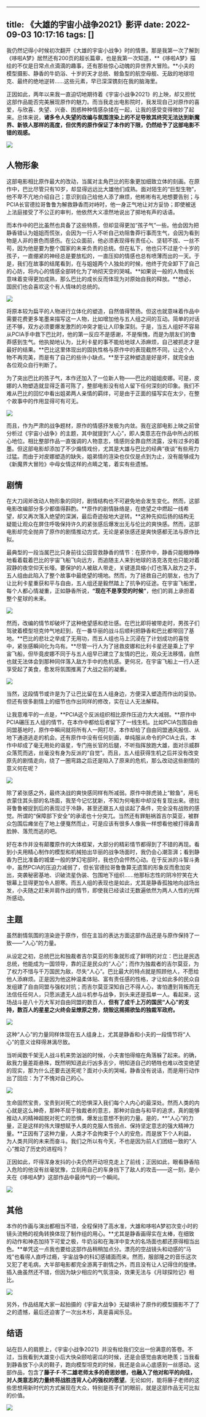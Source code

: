 
---
title: 《大雄的宇宙小战争2021》影评
date: 2022-09-03 10:17:16
tags: []
---


我仍然记得小时候初次翻开《大雄的宇宙小战争》时的情景。那是我第一次了解到《哆啦A梦》居然还有200页的超长篇章，也是我第一次知道，**《哆啦A梦》描绘的不仅是日常点点滴滴的趣事，还有那些惊心动魄的异世界大冒险。**小夫的模型摄影、静香的牛奶浴、十岁的天才总统、鲸鱼型的航空母舰、无敌的地球坦克、最终的绝地逆转……这些元素，早已深深镌刻在我的脑海里。

正因如此，两年以来我一直迫切地期待着《宇宙小战争2021》的上映，却又担忧这部作品能否完美展现原作的魅力。而当我走出电影院时，我发现自己对原作的喜爱，与欣喜、失望、兴奋、困惑种种情感杂揉在一起，让我的感受变得微妙了起来。总体来说，**诸多令人失望的改编与氛围渲染上的不足导致其终究无法达到新魔界、新铁人那样的高度，但优秀的原作保证了本作的下限，仍然给予了这部电影不错的观感。**

![](https://pic3.zhimg.com/80/v2-a117e474195043e371626933fa9c91a7_1440w.jpg?source=c8b7c179)

## 人物形象

这部电影相比原作最大的改动，当属对主角巴比的形象更加细致立体的刻画。在原作中，巴比尽管只有10岁，却显得远远比大雄他们成熟。面对陌生的“巨型生物”，他不卑不亢地介绍自己；意识到自己给他人添了麻烦，他彬彬有礼地想要告别；与PCIA长官德拉哥鲁鲁为解救静香而对峙时，他一身正气地让对方妥协；即使被送上法庭接受了不公正的审判，他依然大义凛然地说出了掷地有声的话语。

而本作中的巴比虽然也具备了这些特质，但却显得更加“孩子气”一些。他会因为把静香错认为姐姐而慌张，会因为一行人不听自己劝阻鲁莽行事而生气，会因为看到物是人非的景色而感伤。在公众面前，他必须表现得有责任心、坚韧不拔、一丝不苟，因为他是要为整个国家的未来负责的总统。但在私下，他也只不过是个十岁的孩子，一直绷紧的神经总是要放松的，一直压抑的情感也总有喷薄而出的一天。于是，我们在故事的结尾看到，在与姐姐两个人独处的时候，他终于完全卸下了自己的心防，将内心的情感全部转化为了响彻天空的哭喊。**如果说一般的人物成长意味着变得更加成熟，那么巴比的成长反而体现为对原始自我的释放。**想必，国民们也会喜欢这个有人情味的总统的。

![](https://picx.zhimg.com/80/v2-be3dad090cd5c7eeff8ed511004985c9_1440w.jpg?source=c8b7c179)

将原本较为扁平的人物进行立体化的塑造，自然值得赞扬。但这也就意味着作品中需要花费更多笔墨来描写这一人物，比如增加他与五人组之间的互动。简单的对话还不够，双方必须要爆发激烈的冲突才能让人印象深刻。于是，当五人组好不容易从PCIA手中救下巴比时，他的第一反应不是感谢，不是惭愧，而是为朋友们的鲁莽感到生气。他执拗地认为，比利卡星的事不能给地球人添麻烦，自己被抓走才是最好的结果。**巴比这里体现出的固执性格与原作中的表现截然不同，让这个人物不再完美，而是有了自己的些许小缺点。**至于这种塑造是好是坏，就完全由各位观众自行判断了。

为了突出巴比的孩子气，本作还加入了一位新人物——巴比的姐姐皮娜。可是，皮娜的人物塑造就显得乏善可陈了，整部电影没有给人留下任何深刻的印象。我们不难从巴比的回忆中看出姐弟两人亲情的羁绊，可是由于正面的描写实在太少，在整个故事中的作用显得可有可无。

![](https://pic1.zhimg.com/80/v2-efed5d91e00fc12f0a93d936c73606eb_1440w.jpg?source=c8b7c179)

而且，作为严肃的战争题材，原作的情感抒发极为内敛。我在这部电影上映之前曾分析过《宇宙小战争》的主题，其中就提到“人心”，即人类意志在作品中所占的核心地位。相比整部作品一直强调的人物意志，情感则全靠自然流露，没有过多的着墨。但这部电影却添加了不少煽情戏份，尤其是大雄与巴比的经典“夜谈”有些用力过猛。而由于对皮娜塑造的缺失，姐弟情的渲染也仅仅是点到为止，没有能够成为《新魔界大冒险》中母女情这样的点睛之笔，着实有些遗憾。

## 剧情

在大刀阔斧改动人物形象的同时，剧情结构也不可避免地会发生变化。然而，这部电影改编部分多少都值得斟酌。**原作的剧情脉络是，在绝望之中燃起一线希望，却又再次落入绝望的深渊，最后奇迹般地大逆转。**这种先抑后扬的结构无疑能让观众在屏住呼吸保持许久的紧张感后爆发出无与伦比的爽快感。然而，这部电影却完全抛弃了原作的剧情推动方式，无论是紧张感还是爽快感都无法与原作比拟。

最典型的一段当属巴比只身前往公园营救静香的情节：在原作中，静香只能眼睁睁地看着载着巴比的宇宙飞船飞向远方，而追随主人来到地球的洛克洛克也只能对着寂静的夜空仰天长嚎。要保护的人被敌人带走，关键道具缩小灯也落入敌方之手，五人组由此陷入了整个故事中最绝望的境地。然而，为了拯救自己的朋友，也为了让比利卡星重获和平与自由，五人组还是毅然踏上了抗争的征途。在宇宙飞船里，每个人都心情凝重，正如静香所说，**“现在不是享受的时候”**，他们的肩上承担着整个星球的未来。

![](https://pica.zhimg.com/80/v2-843ac26f005fcbe78b91a555777331f5_1440w.jpg?source=c8b7c179)

然而，改编的情节却破坏了这种绝望感和悲壮感。在巴比即将被带走时，男孩子们驾驶着模型坦克帅气地赶到，在一番华丽的战斗后顺利把静香和巴比都带回了基地。**巴比的悲壮之举成了无用功，而五人组也马上沉浸在了计划成功的喜悦中，紧张感瞬间化为乌有。**尽管一行人为了拯救皮娜和比利卡星还是乘上了宇宙飞船，但毕竟皮娜不同于与五人组早已建立了友情的巴比，观众无法移情，自然也就无法体会到那种同伴落入敌方手中的危机感。更何况，在宇宙飞船上一行人还享受起了美食，愈发将氛围推离了大战之前的凝重。

![](https://picx.zhimg.com/80/v2-e0e80e59785a8ee41fb2d017104a4cae_1440w.jpg?source=c8b7c179)

当然，这段情节或许是为了让巴比留在五人组身边，方便深入塑造而作出的妥协。但还有很多剧情上的细节也作出同样的修改，实在让人无法解释。

让我意难平的一点是，**PCIA这个反派组织相比原作压迫力大大减弱。**原作中PCIA碾压五人组的情节，在本作中都给后者留下了一线生机。比如PCIA包围自由同盟基地时，原作中瞬间就将所有人一网打尽，本作却给了自由同盟通风报信、从地下通道逃走的机会。还有原作中没有任何刻画，单纯服从命令的PCIA士兵，本作中却成了毫无用处的谐星，专门拖长官的后腿，不听指挥放跑大雄，面对示威群众落荒而逃，丝毫没有身为反派的“自觉”。而且，五人组获得生机之后并没有改变原先的剧情走向，绕了一圈弯路之后还是陷入了原来的危机，那么改动这些剧情的意义何在呢？

![](https://pica.zhimg.com/80/v2-3f1fbc876c6820168a9b8bc1f83da4c0_1440w.jpg?source=c8b7c179)

除了紧张感之外，最终决战的爽快感同样有所减弱。原作中胖虎骑上“鲸鱼”，用毛衣蒙住其头部的名场面，我至今记忆犹新，不知为何电影中却没有复现出来。德拉哥鲁鲁被捉到后的表现过于冷静，甚至还跟五人组谈起了条件，完全没有战败的感觉。所谓的“保障部下安全”的承诺也十分突兀。当然还有罪魁祸首吉尔莫亚，被群众包围后瘫坐在了地上便戛然而止，可是应该有很多人像我一样想看他被打得鼻青脸肿、落荒而逃的吧。

好在本作并没有颠覆原作的大体框架，大部分的精彩情节都得到了不错的再现。看到小夫用精心制作的模型和机械拍出华丽的战争场面时，我仍会心潮澎湃；看到静香为巴比准备的城堡一般的梦幻宅邸时，我也仍会怦然心动。在于反派的斗智斗勇中，虽然PCIA的压迫力减弱了，但长官德拉哥鲁鲁算无遗策的形象反而愈加突出，突袭秘密基地、识破流星伪装、包围地下组织……他那标志性的阴冷狞笑在大银幕上显得更加令人胆寒。而五人组的表现也是如此，尤其是静香孤独地向战场出发，小夫随之赶来并肩作战的情节，即使我已经读过无数遍依然为两人人性的光辉所感动。

## 主题

虽然剧情氛围的渲染逊于原作，但在主旨的表达方面这部作品还是与原作保持了一致——“人心”的力量。

从设定之初，总统巴比和独裁者吉尔莫亚的形象就形成了鲜明的对立：巴比是民选总统，他能成为一国领导，靠的正是民众的“人心”；而作为独裁者的吉尔莫亚，为了权力不惜与千万国民为敌，尽失“人心”。巴比最大的特点就是照顾他人，不愿给他人添麻烦。正是因为他这种温柔体贴、富有责任感的性格，才让如此多的民众自发组建了自由同盟与强权对抗；而吉尔莫亚深知自己不得人心，害怕遭到背叛而无法信任任何人，只愿派遣无人战斗机参与战争，到头来还是孤单一人。看起来，这场战斗是八十万大军对自由同盟的数百人，**但有了成千上万的国民“人心”的支持，数百人的星星之火终会呈燎原之势，烧毁这摇摇欲坠的独裁军政府。**

![](https://picx.zhimg.com/80/v2-4b74cdaa54b552ce45a04dded6663e7a_1440w.jpg?source=c8b7c179)

这种“人心”的力量同样体现在五人组身上，尤其是静香和小夫的一段情节将“人心”的意义诠释得淋漓尽致。

当听闻数千架无人战斗机来势汹汹的时候，小夫害怕得缩在角落躲了起来。的确，敌我力量差距悬殊，既然明知道此行凶多吉少，明知道自己的牺牲也难以改变绝望的现实，那为什么还要去送死呢？面对小夫的哭喊，静香没有说话，而是用行动作出了回应：为了不愧对自己的心。

![](https://pic3.zhimg.com/80/v2-819e0fd72bd8fb1d4b5154ec519e84e2_1440w.jpg?source=c8b7c179)

生命固然宝贵，宝贵到对死亡的恐惧深入我们每个人内心的最深处。然而人类的内心就是这么神奇，那种不屈于独裁者的意志，那种对自由与和平的追求，真的能够推动人的精神超脱对死亡的恐惧，爆发出意想不到的力量。是的，**“人心”的力量，正是这样的伟大理想赋予人类的克服人性弱点、保持坚定意志的强大精神力量。**正因有了这种力量，人类才不会拘束于个人的安危，而是放下个人利益，为人类共同的未来而奋斗。我们之所以有今天，不也是因为前人们团结一致的“人心”推动了历史的进程吗？

正因如此，吓得浑身发抖的小夫仍然开动坦克走上了前线；正因如此，眼看静香陷入危险的他没有丝毫犹豫，立刻用自己的车身挡下了敌人的攻击——这一刻，是小夫在《哆啦A梦》这部作品中最帅气的一个瞬间。

![](https://picx.zhimg.com/80/v2-4f31266046c4b9be4216f740fc17c42e_1440w.jpg?source=c8b7c179)

## 其他

本作的作画与演出都相当不错，全程保持了高水准，大雄和哆啦A梦初次变小时的镜头流畅的视角转换体现了制作组的用心。**尤其是静香画得实在太棒，在细致的动作和神态加持下可爱之极，牛奶浴和在海洋中变大的名场面也都还原得相当出色。**单凭这一点我也要给这部作品稍稍加点分。漂亮的空战镜头和动感的“马戏”也看得人直呼过瘾，宇宙战争的科幻感铺面而来。然而，服部隆之的音乐这次又犯了老毛病，大半部电影都完全游离于剧情之外，而且没有让人记得住的旋律。插入曲虽然还不错，但因为缺少相应的气氛渲染，效果无法与《月球探险记》相比。

![](https://picx.zhimg.com/80/v2-5763f41ab82734c2539b3f0a76f82e98_1440w.jpg?source=c8b7c179)

另外，作品结尾大家一起拍摄的《宇宙大战争》无疑填补了原作的模型摄影不了了之的遗憾，最后还迫害了一次出木杉，真是喜闻乐见。

## 结语

站在巨人的肩膀上，《宇宙小战争2021》并没有给我们交出一份满意的答卷。不过，当我看到大雄变小后大快朵颐哈密瓜的时候，还是会感觉由衷地艳羡；当我看到静香放下小夫的鞋子，跑向模型坦克的时候，我还是会从心底感到一丝感动。这部作品，包含了**藤子·F·不二雄老师太多的奇思妙想，也融入了他对和平的向往，对人类意志的力量终将战胜违背人心的强权的愿望**。无论如何，能将藤子老师的这些思想用新时代的方式展现在大众，特别是孩子们的眼前，就是这部作品无可比拟的价值。

![](https://pic4.zhimg.com/80/v2-f015f5a8e1e1a630f1d3bcd11a6e07a9_1440w.jpg?source=c8b7c179)
